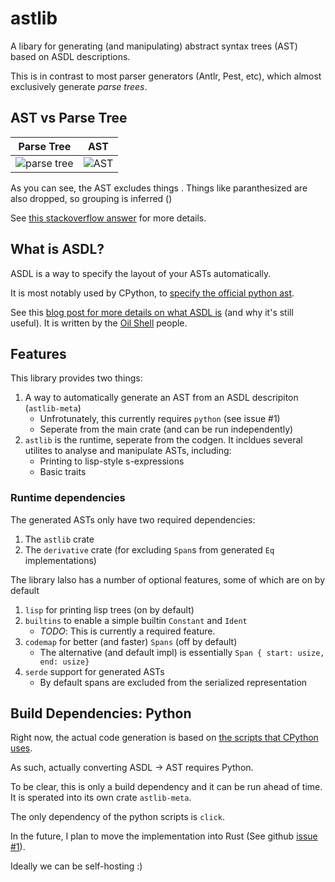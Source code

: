 astlib
=======
A libary for generating (and manipulating) abstract syntax trees (AST) based on ASDL descriptions.

This is in contrast to most parser generators (Antlr, Pest, etc), which almost exclusively generate *parse trees*.

## AST vs Parse Tree

| Parse Tree                                         |  AST                                        |
|----------------------------------------------------|---------------------------------------------|
| ![parse tree](https://i.stack.imgur.com/SyonV.png) | ![AST](https://i.stack.imgur.com/dhd3v.png) |

As you can see, the AST excludes things . Things like paranthesized are also dropped, so grouping is inferred  ()

See [this stackoverflow answer](https://stackoverflow.com/a/9864571/5713037) for more details.

## What is ASDL?
ASDL is a way to specify the layout of your ASTs automatically.

It is most notably used by CPython, to [specify the official python ast](https://github.com/python/cpython/blob/v3.10.0/Parser/Python.asdl).

See this [blog post for more details on what ASDL is](https://www.oilshell.org/blog/2016/12/11.html) (and why it's still useful). It is written by the [Oil Shell](https://www.oilshell.org/) people.

## Features
This library provides two things:

1. A way to automatically generate an AST from an ASDL descripiton (`astlib-meta`)
   - Unfrotunately, this currently requires `python` (see issue #1)
   - Seperate from the main crate (and can be run independently)
2. `astlib` is the runtime, seperate from the codgen. It incldues several utilites to analyse and manipulate ASTs, including:
   - Printing to lisp-style s-expressions
   - Basic traits

### Runtime dependencies
The generated ASTs only have two required dependencies:
1. The `astlib` crate
2. The `derivative` crate (for excluding `Span`s from generated `Eq` implementations)

The library lalso has a number of optional features, some of which are on by default
1. `lisp` for printing lisp trees (on by default)
2. `builtins` to enable a simple builtin `Constant` and `Ident`
   - *TODO*: This is currently a required feature.
3. `codemap` for better (and faster) `Spans` (off by default)
   - The alternative (and default impl) is essentially `Span { start: usize, end: usize}` 
4. `serde` support for generated ASTs
   - By default spans are excluded from the serialized representation

## Build Dependencies: Python
Right now, the actual code generation is based on [the scripts that CPython uses](https://github.com/python/cpython/blob/v3.10.0/Parser/asdl.py).

As such, actually converting ASDL -> AST requires Python.

To be clear, this is only a build dependency and it can be run ahead of time. It is sperated into its own crate `astlib-meta`.

The only dependency of the python scripts is `click`.

In the future, I plan to move the implementation into Rust (See github [issue #1](https://github.com/DuckLogic/rust-astlib/issues/1)).

Ideally we can be self-hosting :)
